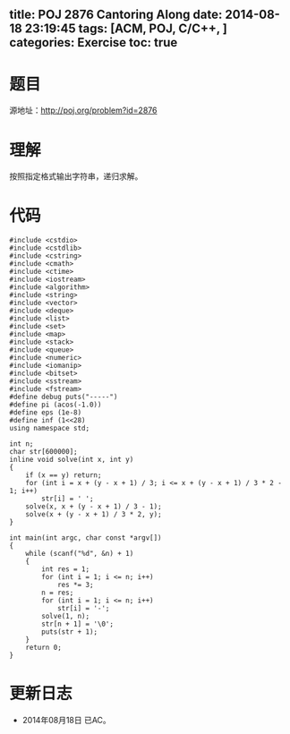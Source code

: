 title: POJ 2876 Cantoring Along
date: 2014-08-18 23:19:45
tags: [ACM, POJ, C/C++, ]
categories: Exercise
toc: true
---
# 题目
源地址：http://poj.org/problem?id=2876

# 理解
按照指定格式输出字符串，递归求解。

<!-- more -->

# 代码
```
#include <cstdio>
#include <cstdlib>
#include <cstring>
#include <cmath>
#include <ctime>
#include <iostream>
#include <algorithm>
#include <string>
#include <vector>
#include <deque>
#include <list>
#include <set>
#include <map>
#include <stack>
#include <queue>
#include <numeric>
#include <iomanip>
#include <bitset>
#include <sstream>
#include <fstream>
#define debug puts("-----")
#define pi (acos(-1.0))
#define eps (1e-8)
#define inf (1<<28)
using namespace std;

int n;
char str[600000];
inline void solve(int x, int y)
{
    if (x == y) return;
    for (int i = x + (y - x + 1) / 3; i <= x + (y - x + 1) / 3 * 2 - 1; i++)
        str[i] = ' ';
    solve(x, x + (y - x + 1) / 3 - 1);
    solve(x + (y - x + 1) / 3 * 2, y);
}

int main(int argc, char const *argv[])
{
    while (scanf("%d", &n) + 1)
    {
        int res = 1;
        for (int i = 1; i <= n; i++)
            res *= 3;
        n = res;
        for (int i = 1; i <= n; i++)
            str[i] = '-';
        solve(1, n);
        str[n + 1] = '\0';
        puts(str + 1);
    }
    return 0;
}
```

# 更新日志
- 2014年08月18日 已AC。
